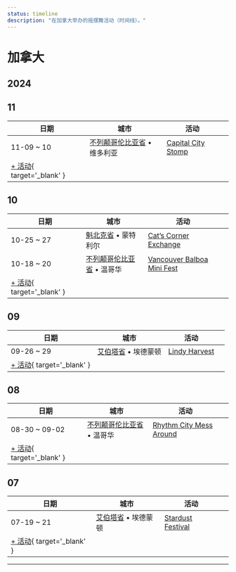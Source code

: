 ```yaml
---
status: timeline
description: "在加拿大举办的摇摆舞活动（时间线）。"
---
```


# 加拿大

## 2024

## 11

| 日期 | 城市 | 活动 | |
| --- | --- | --- | --- |
| 11-09 ~ 10 | [不列颠哥伦比亚省](by_city.md#british-columbia) • 维多利亚 | [Capital City Stomp](capital-city-stomp-2024.md) |  |
| [+ 活动](https://github.com/swingdance/events/issues/new?assignees=&labels=add+event&projects=&template=02-add_entity.yml&title=%5B2024%2Fca%5D%20%3CName%3E&region=ca&province=&city=&org_id=&date_starts=2024-11-&date_ends=2024-11-){ target='_blank' }

## 10

| 日期 | 城市 | 活动 | |
| --- | --- | --- | --- |
| 10-25 ~ 27 | [魁北克省](by_city.md#quebec) • 蒙特利尔 | [Cat’s Corner Exchange](cats-corner-exchange-2024.md) |  |
| 10-18 ~ 20 | [不列颠哥伦比亚省](by_city.md#british-columbia) • 温哥华 | [Vancouver Balboa Mini Fest](vancouver-balboa-mini-fest-2024.md) |  |
| [+ 活动](https://github.com/swingdance/events/issues/new?assignees=&labels=add+event&projects=&template=02-add_entity.yml&title=%5B2024%2Fca%5D%20%3CName%3E&region=ca&province=&city=&org_id=&date_starts=2024-10-&date_ends=2024-10-){ target='_blank' }

## 09

| 日期 | 城市 | 活动 | |
| --- | --- | --- | --- |
| 09-26 ~ 29 | [艾伯塔省](by_city.md#alberta) • 埃德蒙顿 | [Lindy Harvest](lindy-harvest-2024.md) |  |
| [+ 活动](https://github.com/swingdance/events/issues/new?assignees=&labels=add+event&projects=&template=02-add_entity.yml&title=%5B2024%2Fca%5D%20%3CName%3E&region=ca&province=&city=&org_id=&date_starts=2024-09-&date_ends=2024-09-){ target='_blank' }

## 08

| 日期 | 城市 | 活动 | |
| --- | --- | --- | --- |
| 08-30 ~ 09-02 | [不列颠哥伦比亚省](by_city.md#british-columbia) • 温哥华 | [Rhythm City Mess Around](rhythm-city-mess-around-2024.md) |  |
| [+ 活动](https://github.com/swingdance/events/issues/new?assignees=&labels=add+event&projects=&template=02-add_entity.yml&title=%5B2024%2Fca%5D%20%3CName%3E&region=ca&province=&city=&org_id=&date_starts=2024-08-&date_ends=2024-08-){ target='_blank' }

## 07

| 日期 | 城市 | 活动 | |
| --- | --- | --- | --- |
| 07-19 ~ 21 | [艾伯塔省](by_city.md#alberta) • 埃德蒙顿 | [Stardust Festival](stardust-festival-2024.md) |  |
| [+ 活动](https://github.com/swingdance/events/issues/new?assignees=&labels=add+event&projects=&template=02-add_entity.yml&title=%5B2024%2Fca%5D%20%3CName%3E&region=ca&province=&city=&org_id=&date_starts=2024-07-&date_ends=2024-07-){ target='_blank' }

---

